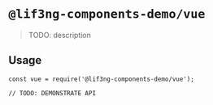 # `@lif3ng-components-demo/vue`

> TODO: description

## Usage

```
const vue = require('@lif3ng-components-demo/vue');

// TODO: DEMONSTRATE API
```
